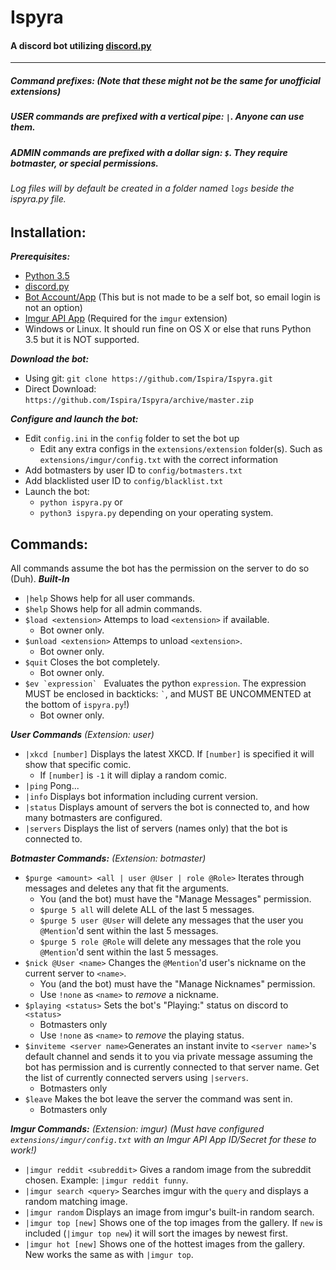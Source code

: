 # **Ispyra**
#### A discord bot utilizing [discord.py](https://github.com/Rapptz/discord.py) 
---
##### **Command prefixes:** *(Note that these might not be the same for unofficial extensions)*
##### USER commands are prefixed with a vertical pipe: `|`. Anyone can use them.
##### ADMIN commands are prefixed with a dollar sign: `$`. They require botmaster, or special permissions.
###### Log files will by default be created in a folder named `logs` beside the ispyra.py file.

## **Installation**:
***Prerequisites:***

 - [Python 3.5](https://www.python.org/downloads/)
 - [discord.py](https://github.com/Rapptz/discord.py)
 - [Bot Account/App](https://discordapp.com/developers/applications/) (This but is not made to be a self bot, so email login is not an option)
 - [Imgur API App](https://api.imgur.com/#registerapp) (Required for the `imgur` extension)
 - Windows or Linux. It should run fine on OS X or else that runs Python 3.5 but it is NOT supported.

***Download the bot:***

 - Using git: `git clone https://github.com/Ispira/Ispyra.git`
 - Direct Download: `https://github.com/Ispira/Ispyra/archive/master.zip`
 
***Configure and launch the bot:***

 - Edit `config.ini` in the `config` folder to set the bot up
   - Edit any extra configs in the `extensions/extension` folder(s). Such as `extensions/imgur/config.txt` with the correct information
 - Add botmasters by user ID to `config/botmasters.txt`
 - Add blacklisted user ID to `config/blacklist.txt`
 - Launch the bot:
	 - `python ispyra.py` or
	 - `python3 ispyra.py` depending on your operating system.

## **Commands:**
All commands assume the bot has the permission on the server to do so (Duh).
***Built-In***

 - `|help` Shows help for all user commands.
 - `$help` Shows help for all admin commands.
 - `$load <extension>` Attemps to load `<extension>` if available.
    - Bot owner only.
 - `$unload <extension>` Attemps to unload `<extension>`.
    - Bot owner only.
 - `$quit` Closes the bot completely.
    - Bot owner only.
 - ```$ev `expression` ``` Evaluates the python `expression`. The expression MUST be enclosed in backticks: ``` ` ```, and MUST BE UNCOMMENTED at the bottom of `ispyra.py`!)
    - Bot owner only.

***User Commands*** *(Extension: user)*

 - `|xkcd [number]` Displays the latest XKCD. If `[number]` is specified it will show that specific comic.
    - If `[number]` is `-1` it will diplay a random comic.
 - `|ping` Pong...
 - `|info` Displays bot information including current version.
 - `|status` Displays amount of servers the bot is connected to, and how many botmasters are configured.
 - `|servers` Displays the list of servers (names only) that the bot is connected to.

***Botmaster Commands:*** *(Extension: botmaster)*

 - `$purge <amount> <all | user @User | role @Role>` Iterates through messages and deletes any that fit the arguments.
    - You (and the bot) must have the "Manage Messages" permission.
	- `$purge 5 all` will delete ALL of the last 5 messages.
	- `$purge 5 user @User` will delete any messages that the user you `@Mention`'d sent within the last 5 messages.
	- `$purge 5 role @Role` will delete any messages that the role you  `@Mention`'d sent within the last 5 messages.
 - `$nick @User <name>` Changes the `@Mention`'d user's nickname on the current server to `<name>`.
    - You (and the bot) must have the "Manage Nicknames" permission.
	- Use `!none` as `<name>` to *remove* a nickname.
 -  `$playing <status>` Sets the bot's "Playing:" status on discord to `<status>`
 	- Botmasters only
    - Use `!none` as `<name>` to *remove* the playing status.
 - `$inviteme <server name>`Generates an instant invite to `<server name>`'s default channel and sends it to you via private message assuming the bot has permission and is currently connected to that server name. Get the list of currently connected servers using `|servers`.
    - Botmasters only
 - `$leave` Makes the bot leave the server the command was sent in.
    - Botmasters only
 
 ***Imgur Commands:*** *(Extension: imgur) (Must have configured `extensions/imgur/config.txt` with an Imgur API App ID/Secret for these to work!)*
 
 - `|imgur reddit <subreddit>` Gives a random image from the subreddit chosen. Example: `|imgur reddit funny`.
 - `|imgur search <query>` Searches imgur with the `query` and displays a random matching image.
 - `|imgur random` Displays an image from imgur's built-in random search.
 - `|imgur top [new]` Shows one of the top images from the gallery. If `new` is included (`|imgur top new`) it will sort the images by newest first.
 - `|imgur hot [new]` Shows one of the hottest images from the gallery. New works the same as with `|imgur top`.
 
